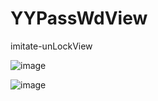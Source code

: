 # YYPassWdView
imitate-unLockView

![image](https://github.com/YYXuelangwang/YYPassWdView/blob/master/unlockView1.png)


![image](https://github.com/YYXuelangwang/YYPassWdView/blob/master/unlockVIew2.png)



